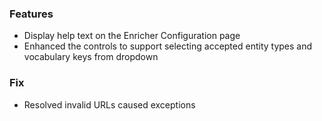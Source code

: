 ### Features
- Display help text on the Enricher Configuration page
- Enhanced the controls to support selecting accepted entity types and vocabulary keys from dropdown

### Fix
- Resolved invalid URLs caused exceptions